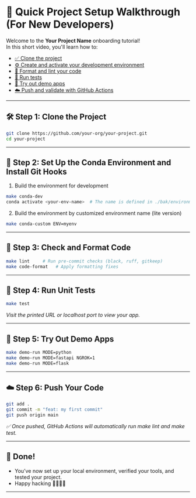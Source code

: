 # 🎥 Quick Project Setup Walkthrough (For New Developers)

Welcome to the **Your Project Name** onboarding tutorial!  
In this short video, you'll learn how to:

- [✅ Clone the project](#-step-1-clone-the-project)
- [⚙️ Create and activate your development environment](#-step-2-set-up-the-conda-environment-and-install-git-hooks)
- [🔧 Format and lint your code](#-step-3-check-and-format-code)
- [🧪 Run tests](#-step-4-run-unit-tests)
- [🚀 Try out demo apps](#-step-5-try-out-demo-apps)
- [☁️ Push and validate with GitHub Actions](#-step-6-push-your-code)

---

## 🛠️ Step 1: Clone the Project

```bash
git clone https://github.com/your-org/your-project.git
cd your-project
```

---

## 🧬 Step 2: Set Up the Conda Environment and Install Git Hooks

1. Build the environment for development

```bash
make conda-dev
conda activate <your-env-name>  # The name is defined in ./bak/environment.yml
```

2. Build the environment by customized environment name (lite version)

```bash
make conda-custom ENV=myenv
```

---

## 🧼 Step 3: Check and Format Code

```bash
make lint     # Run pre-commit checks (black, ruff, gitkeep)
make code-format   # Apply formatting fixes
```

---

## 🧪 Step 4: Run Unit Tests

```bash
make test
```

*Visit the printed URL or localhost port to view your app.*

---

## 🚀 Step 5: Try Out Demo Apps

```bash
make demo-run MODE=python
make demo-run MODE=fastapi NGROK=1
make demo-run MODE=flask
```

---

## ☁️ Step 6: Push Your Code

```bash
git add .
git commit -m "feat: my first commit"
git push origin main
```

*✅ Once pushed, GitHub Actions will automatically run make lint and make test.*

---

## 🎉 Done!
- You’ve now set up your local environment, verified your tools, and tested your project.
- Happy hacking 👨‍💻👩‍💻

---
